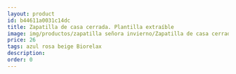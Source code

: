 ```yaml
---
layout: product
id: b44611a0031c14dc
title: Zapatilla de casa cerrada. Plantilla extraíble 
image: img/productos/zapatilla señora invierno/Zapatilla de casa cerrada. Plantilla extraíble =26=azul rosa beige Biorelax.webp
price: 26
tags: azul rosa beige Biorelax
description: 
order: 0
---
```

